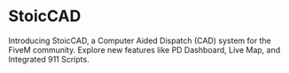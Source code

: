 # StoicCAD
Introducing StoicCAD, a Computer Aided Dispatch (CAD) system for the FiveM community. Explore new features like PD Dashboard, Live Map, and Integrated 911 Scripts.
